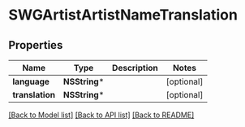 # SWGArtistArtistNameTranslation

## Properties
Name | Type | Description | Notes
------------ | ------------- | ------------- | -------------
**language** | **NSString*** |  | [optional] 
**translation** | **NSString*** |  | [optional] 

[[Back to Model list]](../README.md#documentation-for-models) [[Back to API list]](../README.md#documentation-for-api-endpoints) [[Back to README]](../README.md)


